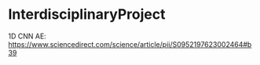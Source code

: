 # InterdisciplinaryProject
1D CNN AE: https://www.sciencedirect.com/science/article/pii/S0952197623002464#b39
